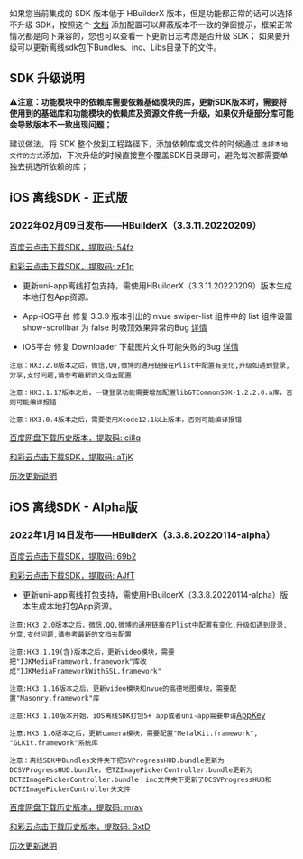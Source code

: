 如果您当前集成的 SDK 版本低于 HBuilderX 版本，但是功能都正常的话可以选择不升级 SDK，按照这个 [文档](https://ask.dcloud.net.cn/article/35627) 添加配置可以屏蔽版本不一致的弹窗提示，框架正常情况都是向下兼容的，您也可以查看一下更新日志考虑是否升级 SDK； 如果要升级可以更新离线sdk包下Bundles、inc、Libs目录下的文件。

## SDK 升级说明
**⚠️注意：功能模块中的依赖库需要依赖基础模块的库，更新SDK版本时，需要将使用到的基础库和功能模块的依赖库及资源文件统一升级，如果仅升级部分库可能会导致版本不一致出现问题；**

建议做法，将 SDK 整个放到工程路径下，添加依赖库或文件的时候通过 `选择本地文件的方式`添加，下次升级的时候直接整个覆盖SDK目录即可，避免每次都需要单独去挑选所依赖的库；


## iOS 离线SDK - 正式版

### 2022年02月09日发布——HBuilderX（3.3.11.20220209） 

[百度云点击下载SDK，提取码: 54fz](https://pan.baidu.com/s/1qVN1vDWsCjswIxtstakgcg?pwd=54fz)

[和彩云点击下载SDK，提取码: zE1p](https://caiyun.139.com/m/i?115CnWe9LNY8q) 

+ 更新uni-app离线打包支持，需使用HBuilderX（3.3.11.20220209）版本生成本地打包App资源。

+ App-iOS平台 修复 3.3.9 版本引出的 nvue swiper-list 组件中的 list 组件设置 show-scrollbar 为 false 时吸顶效果异常的Bug [详情](https://ask.dcloud.net.cn/question/138944)
+ iOS平台 修复 Downloader 下载图片文件可能失败的Bug [详情](https://ask.dcloud.net.cn/question/116101)


`注意：HX3.2.0版本之后，微信,QQ,微博的通用链接在Plist中配置有变化,升级如遇到登录,分享,支付问题,请参考最新的文档去配置`

`注意：HX3.1.17版本之后，一键登录功能需要增加配置libGTCommonSDK-1.2.2.0.a库，否则可能编译报错`
    
`注意：HX3.0.4版本之后，需要使用Xcode12.1以上版本，否则可能编译报错`


[百度网盘下载历史版本，提取码: ci8q](https://pan.baidu.com/s/103T7rnxCqSuStV4Hh-x3dA?pwd=ci8q)

[和彩云点击下载SDK，提取码: aTjK](https://caiyun.139.com/m/i?115Cep6zp8Egi) 

[历次更新说明](AppDocs/download/update_history_iOS_release.md)

## iOS 离线SDK - Alpha版

### 2022年1月14日发布——HBuilderX（3.3.8.20220114-alpha）

[百度云点击下载SDK，提取码: 69b2](https://pan.baidu.com/s/1Bbf4tLCpxdz29V6J9Pwn7g?pwd=69b2) 

[和彩云点击下载SDK，提取码: AJfT](https://caiyun.139.com/m/i?115CoAcI3Xpwa) 

+ 更新uni-app离线打包支持，需使用HBuilderX（3.3.8.20220114-alpha）版本生成本地打包App资源。

`注意:HX3.2.0版本之后，微信,QQ,微博的通用链接在Plist中配置有变化,升级如遇到登录,分享,支付问题,请参考最新的文档去配置`

`注意:HX3.1.19(含)版本之后，更新video模块，需要把"IJKMediaFramework.framework"库改成"IJKMediaFrameworkWithSSL.framework"`

`注意:HX3.1.16版本之后，更新video模块和nvue的高德地图模块，需要配置"Masonry.framework"库`

`注意:HX3.1.10版本开始，iOS离线SDK打包5+ app或者uni-app需要申请`[AppKey](https://nativesupport.dcloud.net.cn/AppDocs/usesdk/appkey)
  
`注意:HX3.1.6版本之后，更新camera模块，需要配置"MetalKit.framework", "GLKit.framework"系统库`
  
`注意：离线SDK中Bundles文件夹下把SVProgressHUD.bundle更新为DCSVProgressHUD.bundle，把TZImagePickerController.bundle更新为DCTZImagePickerController.bundle；inc文件夹下更新了DCSVProgressHUD和DCTZImagePickerController头文件`
 				
[百度网盘下载历史版本，提取码: mrav](https://pan.baidu.com/s/1EvXy3-r7TtoX4x4dlMQ6Pg?pwd=mrav)

[和彩云点击下载历史版本，提取码: SxtD](https://caiyun.139.com/m/i?115CoAcFiDDLB) 

[历次更新说明](AppDocs/download/update_history_iOS_alpha.md)
